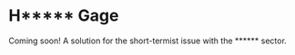 # H\*\*\*\*\* Gage

Coming soon! A solution for the short-termist issue with the \*\*\*\*\*\* sector.
